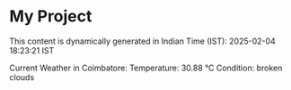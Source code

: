 # My Project

This content is dynamically generated in Indian Time (IST): 2025-02-04 18:23:21 IST


Current Weather in Coimbatore:
Temperature: 30.88 °C
Condition: broken clouds
